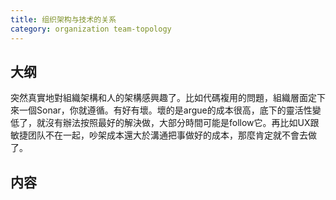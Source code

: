 ```yaml
---
title: 组织架构与技术的关系
category: organization team-topology
---
```


## 大纲

突然真實地對組織架構和人的架構感興趣了。比如代碼複用的問題，組織層面定下來一個Sonar，你就遵循。有好有壞。壞的是argue的成本很高，底下的靈活性變低了，就沒有辦法按照最好的解決做，大部分時間可能是follow它。再比如UX跟敏捷团队不在一起，吵架成本還大於溝通把事做好的成本，那麼肯定就不會去做了。

## 内容
